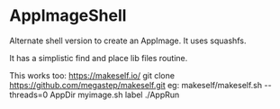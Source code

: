 # AppImageShell

Alternate shell version to create an AppImage. 
It uses squashfs.

It has a simplistic find and place lib files routine.

This works too:
https://makeself.io/
git clone https://github.com/megastep/makeself.git
eg: makeself/makeself.sh --threads=0 AppDir myimage.sh label ./AppRun

